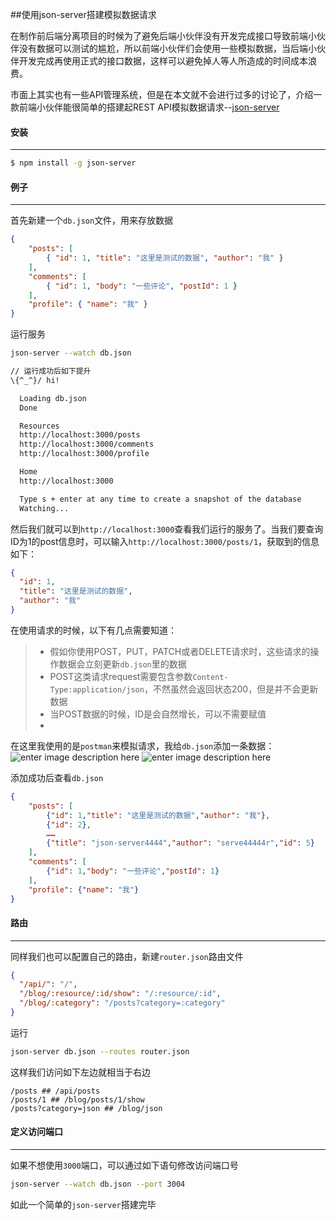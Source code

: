 ##使用json-server搭建模拟数据请求

在制作前后端分离项目的时候为了避免后端小伙伴没有开发完成接口导致前端小伙伴没有数据可以测试的尴尬，所以前端小伙伴们会使用一些模拟数据，当后端小伙伴开发完成再使用正式的接口数据，这样可以避免掉人等人所造成的时间成本浪费。

市面上其实也有一些API管理系统，但是在本文就不会进行过多的讨论了，介绍一款前端小伙伴能很简单的搭建起REST API模拟数据请求--[json-server](https://github.com/typicode/json-server)

#### 安装

---

```bash
$ npm install -g json-server
```

#### 例子

---

首先新建一个`db.json`文件，用来存放数据

```json
{
	"posts": [
		{ "id": 1, "title": "这里是测试的数据", "author": "我" }
	],
	"comments": [
		{ "id": 1, "body": "一些评论", "postId": 1 }
	],
	"profile": { "name": "我" }
}
```

运行服务

```bash
json-server --watch db.json

// 运行成功后如下提升
\{^_^}/ hi!

  Loading db.json
  Done

  Resources
  http://localhost:3000/posts
  http://localhost:3000/comments
  http://localhost:3000/profile

  Home
  http://localhost:3000

  Type s + enter at any time to create a snapshot of the database
  Watching...
```
然后我们就可以到`http://localhost:3000`查看我们运行的服务了。当我们要查询ID为1的post信息时，可以输入`http://localhost:3000/posts/1`，获取到的信息如下：

```json
{
  "id": 1,
  "title": "这里是测试的数据",
  "author": "我"
}
```

在使用请求的时候，以下有几点需要知道：

> - 假如你使用POST，PUT，PATCH或者DELETE请求时，这些请求的操作数据会立刻更新`db.json`里的数据
> - POST这类请求request需要包含参数`Content-Type:application/json`，不然虽然会返回状态200，但是并不会更新数据
> - 当POST数据的时候，ID是会自然增长，可以不需要赋值
> - 

在这里我使用的是`postman`来模拟请求，我给`db.json`添加一条数据：
![enter image description here](http://wyguang.net/blog/wp-content/uploads/2017/05/json-server-1.png)
![enter image description here](http://wyguang.net/blog/wp-content/uploads/2017/05/json-server-2.png)

添加成功后查看`db.json`
```json
{
    "posts": [
        {"id": 1,"title": "这里是测试的数据","author": "我"},
        {"id": 2},
        ……
        {"title": "json-server4444","author": "serve44444r","id": 5}
    ],
    "comments": [
        {"id": 1,"body": "一些评论","postId": 1}
    ],
    "profile": {"name": "我"}
}
```

#### 路由

---

同样我们也可以配置自己的路由，新建`router.json`路由文件

```json
{
  "/api/": "/",
  "/blog/:resource/:id/show": "/:resource/:id",
  "/blog/:category": "/posts?category=:category"
}
```

运行

```bash
json-server db.json --routes router.json
```

这样我们访问如下左边就相当于右边

```
/posts ## /api/posts
/posts/1 ## /blog/posts/1/show
/posts?category=json ## /blog/json
```

#### 定义访问端口

---

如果不想使用`3000`端口，可以通过如下语句修改访问端口号

```bash
json-server --watch db.json --port 3004
```

如此一个简单的`json-server`搭建完毕